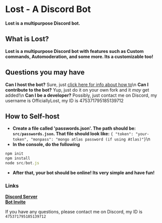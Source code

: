 # Lost - A Discord Bot
**Lost is a multipurpose Discord bot.**
## What is Lost?
**Lost is a multipurpose Discord bot with features such as Custom commands, Automoderation, and some more. Its a customizable too!**

## Questions you may have
**Can I host the bot?** Sure, just [click here for info about how to](https://github.com/OfficiallyLost/lostbot/blob/master/README.md#how-to-self-host)\n
**Can I contribute to the bot?** Yup, just do it on your own fork and it *may* get added!\n
**Can I be a developer?** Possibly, just contact me on Discord, my username is OfficiallyLost, my ID is 475371795185139712


## How to Self-host

* **Create a file called 'passwords.json'. The path should be: `src/passwords.json`. That file should look like:** ```{ "token": "your-token", "monpass": "mongo atlas password (if using Atlas)"}```\n
* **In the console, do the following** 
```js
npm init 
npm install
node src/bot.js
```
* **After that, your bot should be online! Its very simple and have fun!**


### Links 
**[Discord Server](https://discord.gg/FWTRPS9)\
[Bot Invite](https://discordapp.com/oauth2/authorize?client_id=650136984211292180&scope=bot&permissions=2146958847,)**

If you have any questions, please contact me on Discord, my ID is `475371795185139712`
